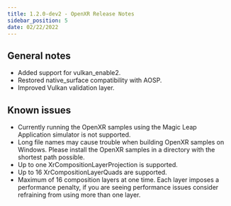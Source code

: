 ```yaml
---
title: 1.2.0-dev2 - OpenXR Release Notes
sidebar_position: 5
date: 02/22/2022
---
```


## General notes

- Added support for vulkan_enable2.
- Restored native_surface compatibility with AOSP.
- Improved Vulkan validation layer.

## Known issues

- Currently running the OpenXR samples using the Magic Leap Application simulator is not supported.
- Long file names may cause trouble when building OpenXR samples on Windows. Please install the OpenXR samples in a directory with the shortest path possible.
- Up to one XrCompositionLayerProjection is supported.
- Up to 16 XrCompositionLayerQuads are supported.
- Maximum of 16 composition layers at one time. Each layer imposes a performance penalty, if you are seeing performance issues consider refraining from using more than one layer.
